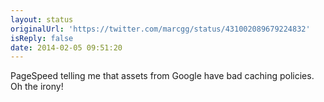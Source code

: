 ```yaml
---
layout: status
originalUrl: 'https://twitter.com/marcgg/status/431002089679224832'
isReply: false
date: 2014-02-05 09:51:20
---
```


PageSpeed telling me that assets from Google have bad caching policies. Oh the irony!
